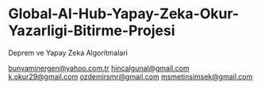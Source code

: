 # Global-AI-Hub-Yapay-Zeka-Okur-Yazarligi-Bitirme-Projesi
Deprem ve Yapay Zeka Algoritmalari


bunyaminergen@yahoo.com.tr
hincalgunal@gmail.com
k.okur29@gmail.com
ozdemirsmr@gmail.com
msmetinsimsek@gmail.com
